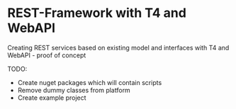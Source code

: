 # REST-Framework with T4 and WebAPI
Creating REST services based on existing model and interfaces with T4 and WebAPI - proof of concept

TODO:
- Create nuget packages which will contain scripts
- Remove dummy classes from platform
- Create example project

